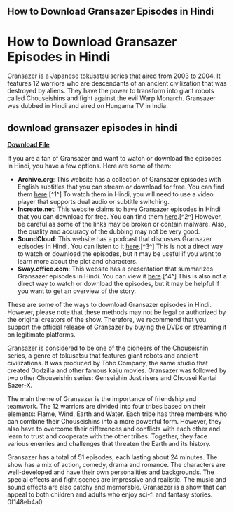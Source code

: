 ## How to Download Gransazer Episodes in Hindi

  
# How to Download Gransazer Episodes in Hindi
 
Gransazer is a Japanese tokusatsu series that aired from 2003 to 2004. It features 12 warriors who are descendants of an ancient civilization that was destroyed by aliens. They have the power to transform into giant robots called Chouseishins and fight against the evil Warp Monarch. Gransazer was dubbed in Hindi and aired on Hungama TV in India.
 
## download gransazer episodes in hindi


[**Download File**](https://www.google.com/url?q=https%3A%2F%2Fshoxet.com%2F2tKfHI&sa=D&sntz=1&usg=AOvVaw25KjspExCKCEhcO0sskPQZ)

 
If you are a fan of Gransazer and want to watch or download the episodes in Hindi, you have a few options. Here are some of them:
 
- **Archive.org**: This website has a collection of Gransazer episodes with English subtitles that you can stream or download for free. You can find them [here](https://archive.org/details/gransazer-collection-01).[^1^] To watch them in Hindi, you will need to use a video player that supports dual audio or subtitle switching.
- **Increate.net**: This website claims to have Gransazer episodes in Hindi that you can download for free. You can find them [here](http://increate.net/download-full-gransazer-episodes-in-hindi/).[^2^] However, be careful as some of the links may be broken or contain malware. Also, the quality and accuracy of the dubbing may not be very good.
- **SoundCloud**: This website has a podcast that discusses Gransazer episodes in Hindi. You can listen to it [here](https://soundcloud.com/terliqtihe/download-gransazer-episodes-in-hindi).[^3^] This is not a direct way to watch or download the episodes, but it may be useful if you want to learn more about the plot and characters.
- **Sway.office.com**: This website has a presentation that summarizes Gransazer episodes in Hindi. You can view it [here](https://sway.office.com/C4pveuKU0jh5PVdP).[^4^] This is also not a direct way to watch or download the episodes, but it may be helpful if you want to get an overview of the story.

These are some of the ways to download Gransazer episodes in Hindi. However, please note that these methods may not be legal or authorized by the original creators of the show. Therefore, we recommend that you support the official release of Gransazer by buying the DVDs or streaming it on legitimate platforms.
  
Gransazer is considered to be one of the pioneers of the Chouseishin series, a genre of tokusatsu that features giant robots and ancient civilizations. It was produced by Toho Company, the same studio that created Godzilla and other famous kaiju movies. Gransazer was followed by two other Chouseishin series: Genseishin Justirisers and Chousei Kantai Sazer-X.
 
The main theme of Gransazer is the importance of friendship and teamwork. The 12 warriors are divided into four tribes based on their elements: Flame, Wind, Earth and Water. Each tribe has three members who can combine their Chouseishins into a more powerful form. However, they also have to overcome their differences and conflicts with each other and learn to trust and cooperate with the other tribes. Together, they face various enemies and challenges that threaten the Earth and its history.
 
Gransazer has a total of 51 episodes, each lasting about 24 minutes. The show has a mix of action, comedy, drama and romance. The characters are well-developed and have their own personalities and backgrounds. The special effects and fight scenes are impressive and realistic. The music and sound effects are also catchy and memorable. Gransazer is a show that can appeal to both children and adults who enjoy sci-fi and fantasy stories.
 0f148eb4a0
